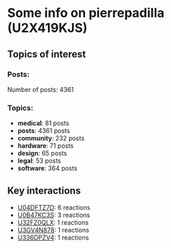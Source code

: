 # Some info on pierrepadilla (U2X419KJS)


## Topics of interest

### Posts: 

Number of posts: 4361

### Topics:

* __medical__: 81 posts
* __posts__: 4361 posts
* __community__: 232 posts
* __hardware__: 71 posts
* __design__: 65 posts
* __legal__: 53 posts
* __software__: 364 posts

## Key interactions 

* [U04DFTZ7D](./U04DFTZ7D.md): 6 reactions
* [U0B47KC3S](./U0B47KC3S.md): 3 reactions
* [U32FZ0QLX](./U32FZ0QLX.md): 1 reactions
* [U3GV4N878](./U3GV4N878.md): 1 reactions
* [U336DPZV4](./U336DPZV4.md): 1 reactions
